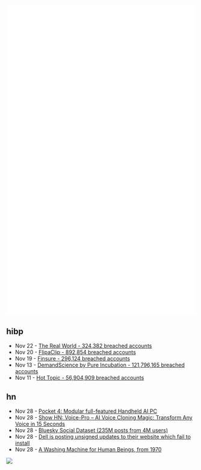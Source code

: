 ![Metrics](https://raw.githubusercontent.com/phixion/phixion/master/metrics.svg)

## hibp

<!--
for https://github.com/phixion/phixion/blob/main/.github/workflows/feeds.yml
-->
<!--START_SECTION:haveibeenpwnd-->
- Nov 22 - [The Real World - 324,382 breached accounts](https://haveibeenpwned.com/PwnedWebsites#TheRealWorld)
- Nov 20 - [FlipaClip - 892,854 breached accounts](https://haveibeenpwned.com/PwnedWebsites#FlipaClip)
- Nov 19 - [Finsure - 296,124 breached accounts](https://haveibeenpwned.com/PwnedWebsites#Finsure)
- Nov 13 - [DemandScience by Pure Incubation - 121,796,165 breached accounts](https://haveibeenpwned.com/PwnedWebsites#DemandScience)
- Nov 11 - [Hot Topic - 56,904,909 breached accounts](https://haveibeenpwned.com/PwnedWebsites#HotTopic)
<!--END_SECTION:haveibeenpwnd-->

## hn

<!--
for https://github.com/phixion/phixion/blob/main/.github/workflows/feeds.yml
-->
<!--START_SECTION:hn-->
- Nov 28 - [Pocket 4: Modular full-featured Handheld AI PC](https://www.indiegogo.com/projects/pocket-4-modular-full-featured-handheld-ai-pc)
- Nov 28 - [Show HN: Voice-Pro – AI Voice Cloning Magic: Transform Any Voice in 15 Seconds](https://github.com/abus-aikorea/voice-pro)
- Nov 28 - [Bluesky Social Dataset (235M posts from 4M users)](https://zenodo.org/records/11082879)
- Nov 28 - [Dell is posting unsigned updates to their website which fail to install](https://infosec.exchange/@0xabad1dea/113543212666056329)
- Nov 28 - [A Washing Machine for Human Beings, from 1970](https://www.core77.com/posts/134471/A-Washing-Machine-for-Human-Beings-from-1970)
<!--END_SECTION:hn-->

<!--
for https://yhype.me
-->
![](https://hit.yhype.me/github/profile?user_id=13013670)

